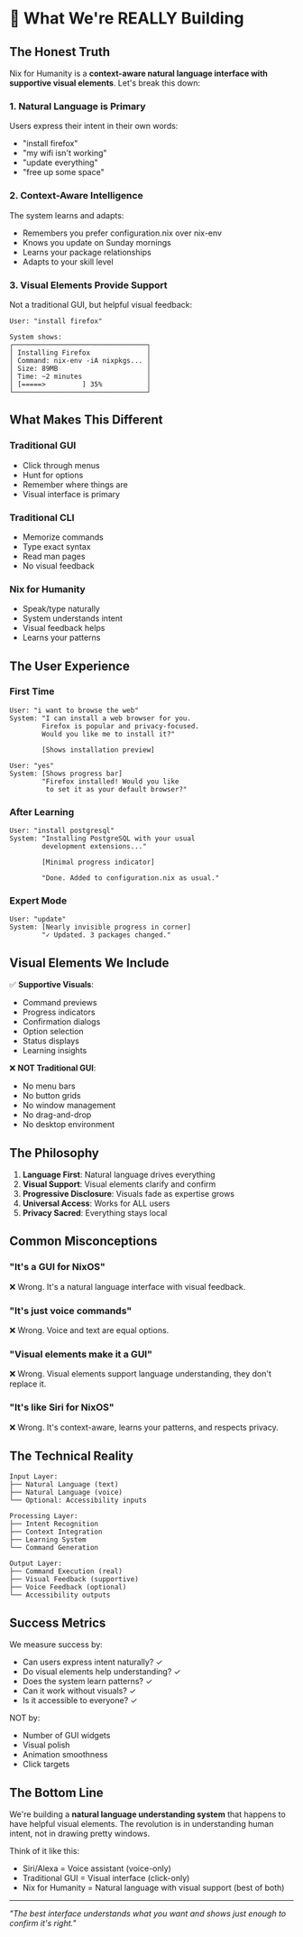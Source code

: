 # 🎯 What We're REALLY Building

## The Honest Truth

Nix for Humanity is a **context-aware natural language interface with supportive visual elements**. Let's break this down:

### 1. Natural Language is Primary
Users express their intent in their own words:
- "install firefox"
- "my wifi isn't working"  
- "update everything"
- "free up some space"

### 2. Context-Aware Intelligence
The system learns and adapts:
- Remembers you prefer configuration.nix over nix-env
- Knows you update on Sunday mornings
- Learns your package relationships
- Adapts to your skill level

### 3. Visual Elements Provide Support
Not a traditional GUI, but helpful visual feedback:
```
User: "install firefox"

System shows:
┌─────────────────────────────────┐
│ Installing Firefox              │
│ Command: nix-env -iA nixpkgs... │
│ Size: 89MB                      │
│ Time: ~2 minutes                │
│ [=====>         ] 35%           │
└─────────────────────────────────┘
```

## What Makes This Different

### Traditional GUI
- Click through menus
- Hunt for options
- Remember where things are
- Visual interface is primary

### Traditional CLI  
- Memorize commands
- Type exact syntax
- Read man pages
- No visual feedback

### Nix for Humanity
- Speak/type naturally
- System understands intent
- Visual feedback helps
- Learns your patterns

## The User Experience

### First Time
```
User: "i want to browse the web"
System: "I can install a web browser for you. 
        Firefox is popular and privacy-focused.
        Would you like me to install it?"
        
        [Shows installation preview]
        
User: "yes"
System: [Shows progress bar]
        "Firefox installed! Would you like
         to set it as your default browser?"
```

### After Learning
```
User: "install postgresql"
System: "Installing PostgreSQL with your usual
        development extensions..."
        
        [Minimal progress indicator]
        
        "Done. Added to configuration.nix as usual."
```

### Expert Mode
```
User: "update"
System: [Nearly invisible progress in corner]
        "✓ Updated. 3 packages changed."
```

## Visual Elements We Include

✅ **Supportive Visuals**:
- Command previews
- Progress indicators
- Confirmation dialogs
- Option selection
- Status displays
- Learning insights

❌ **NOT Traditional GUI**:
- No menu bars
- No button grids  
- No window management
- No drag-and-drop
- No desktop environment

## The Philosophy

1. **Language First**: Natural language drives everything
2. **Visual Support**: Visual elements clarify and confirm
3. **Progressive Disclosure**: Visuals fade as expertise grows
4. **Universal Access**: Works for ALL users
5. **Privacy Sacred**: Everything stays local

## Common Misconceptions

### "It's a GUI for NixOS"
❌ Wrong. It's a natural language interface with visual feedback.

### "It's just voice commands"
❌ Wrong. Voice and text are equal options.

### "Visual elements make it a GUI"
❌ Wrong. Visual elements support language understanding, they don't replace it.

### "It's like Siri for NixOS"
❌ Wrong. It's context-aware, learns your patterns, and respects privacy.

## The Technical Reality

```
Input Layer:
├── Natural Language (text)
├── Natural Language (voice)
└── Optional: Accessibility inputs

Processing Layer:
├── Intent Recognition
├── Context Integration  
├── Learning System
└── Command Generation

Output Layer:
├── Command Execution (real)
├── Visual Feedback (supportive)
├── Voice Feedback (optional)
└── Accessibility outputs
```

## Success Metrics

We measure success by:
- Can users express intent naturally? ✓
- Do visual elements help understanding? ✓
- Does the system learn patterns? ✓
- Can it work without visuals? ✓
- Is it accessible to everyone? ✓

NOT by:
- Number of GUI widgets
- Visual polish
- Animation smoothness
- Click targets

## The Bottom Line

We're building a **natural language understanding system** that happens to have helpful visual elements. The revolution is in understanding human intent, not in drawing pretty windows.

Think of it like this:
- Siri/Alexa = Voice assistant (voice-only)
- Traditional GUI = Visual interface (click-only)  
- Nix for Humanity = Natural language with visual support (best of both)

---

*"The best interface understands what you want and shows just enough to confirm it's right."*